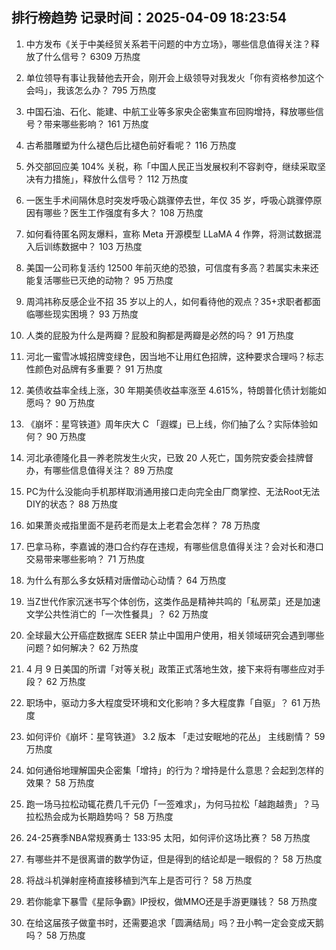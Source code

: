 
## 排行榜趋势 记录时间：2025-04-09 18:23:54
  
  1. 中方发布《关于中美经贸关系若干问题的中方立场》，哪些信息值得关注？释放了什么信号？ 6309 万热度
    
  2. 单位领导有事让我替他去开会，刚开会上级领导对我发火「你有资格参加这个会吗」，我该怎么办？ 795 万热度
    
  3. 中国石油、石化、能建、中航工业等多家央企密集宣布回购增持，释放哪些信号？带来哪些影响？ 161 万热度
    
  4. 古希腊雕塑为什么褪色后比褪色前好看呢？ 116 万热度
    
  5. 外交部回应美 104% 关税，称「中国人民正当发展权利不容剥夺，继续采取坚决有力措施」，释放什么信号？ 112 万热度
    
  6. 一医生手术间隔休息时突发呼吸心跳骤停去世，年仅 35 岁，呼吸心跳骤停原因有哪些？医生工作强度有多大？ 108 万热度
    
  7. 如何看待匿名网友爆料，宣称 Meta 开源模型 LLaMA 4 作弊，将测试数据混入后训练数据中？ 103 万热度
    
  8. 美国一公司称复活约 12500 年前灭绝的恐狼，可信度有多高？若属实未来还能复活哪些已灭绝的动物？ 95 万热度
    
  9. 周鸿祎称反感企业不招 35 岁以上的人，如何看待他的观点？35+求职者都面临哪些现实困境？ 93 万热度
    
  10. 人类的屁股为什么是两瓣？屁股和胸都是两瓣是必然的吗？ 91 万热度
    
  11. 河北一蜜雪冰城招牌变绿色，因当地不让用红色招牌，这种要求合理吗？标志性颜色对品牌有多重要？ 91 万热度
    
  12. 美债收益率全线上涨，30 年期美债收益率涨至 4.615%，特朗普化债计划能如愿吗？ 90 万热度
    
  13. 《崩坏：星穹铁道》周年庆大 C 「遐蝶」已上线，你们抽了么？实际体验如何？ 90 万热度
    
  14. 河北承德隆化县一养老院发生火灾，已致 20 人死亡，国务院安委会挂牌督办，有哪些信息值得关注？ 89 万热度
    
  15. PC为什么没能向手机那样取消通用接口走向完全由厂商掌控、无法Root无法DIY的状态？ 88 万热度
    
  16. 如果萧炎戒指里面不是药老而是太上老君会怎样？ 78 万热度
    
  17. 巴拿马称，李嘉诚的港口合约存在违规，有哪些信息值得关注？会对长和港口交易带来哪些影响？ 71 万热度
    
  18. 为什么有那么多女妖精对唐僧动心动情？ 64 万热度
    
  19. 当Z世代作家沉迷书写个体创伤，这类作品是精神共鸣的「私房菜」还是加速文学公共性消亡的「一次性餐具」？ 62 万热度
    
  20. 全球最大公开癌症数据库 SEER 禁止中国用户使用，相关领域研究会遇到哪些问题？如何解决？ 62 万热度
    
  21. 4 月 9 日美国的所谓「对等关税」政策正式落地生效，接下来将有哪些应对手段？ 62 万热度
    
  22. 职场中，驱动力多大程度受环境和文化影响？多大程度靠「自驱」？ 61 万热度
    
  23. 如何评价《崩坏：星穹铁道》 3.2 版本 「走过安眠地的花丛」 主线剧情？ 59 万热度
    
  24. 如何通俗地理解国央企密集「增持」的行为？增持是什么意思？会起到怎样的效果？ 58 万热度
    
  25. 跑一场马拉松动辄花费几千元仍「一签难求」，为何马拉松「越跑越贵」？马拉松热会成为长期趋势吗？ 58 万热度
    
  26. 24-25赛季NBA常规赛勇士 133:95 太阳，如何评价这场比赛？ 58 万热度
    
  27. 有哪些并不是很离谱的数学伪证，但是得到的结论却是一眼假的？ 58 万热度
    
  28. 将战斗机弹射座椅直接移植到汽车上是否可行？ 58 万热度
    
  29. 若你能拿下暴雪《星际争霸》IP授权，做MMO还是手游更赚钱？ 58 万热度
    
  30. 在给这届孩子做童书时，还需要追求「圆满结局」吗？丑小鸭一定会变成天鹅吗？ 58 万热度
    